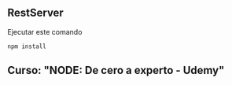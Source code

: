 ## RestServer

Ejecutar este comando 

```
npm install
```


## Curso: "NODE: De cero a experto - Udemy"